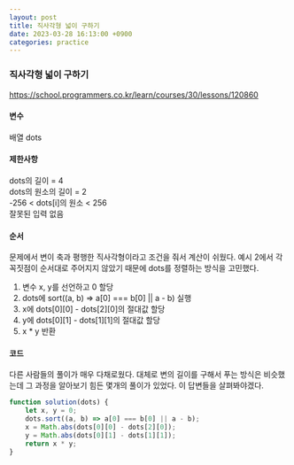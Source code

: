 ```yaml
---
layout: post
title: 직사각형 넓이 구하기
date: 2023-03-28 16:13:00 +0900
categories: practice
---
```

### 직사각형 넓이 구하기    
https://school.programmers.co.kr/learn/courses/30/lessons/120860    
    
#### 변수    
배열 dots    
    
#### 제한사항    
dots의 길이 = 4    
dots의 원소의 길이 = 2    
-256 < dots[i]의 원소 < 256    
잘못된 입력 없음    
    
#### 순서    
문제에서 변이 축과 평행한 직사각형이라고 조건을 줘서 계산이 쉬웠다. 예시 2에서 각 꼭짓점이 순서대로 주어지지 않았기 때문에 dots를 정렬하는 방식을 고민했다.    
1. 변수 x, y를 선언하고 0 할당    
2. dots에 sort((a, b) => a[0] === b[0] || a - b) 실행    
3. x에 dots[0][0] - dots[2][0]의 절대값 할당    
4. y에 dots[0][1] - dots[1][1]의 절대값 할당    
5. x * y 반환    
    
#### 코드    
다른 사람들의 풀이가 매우 다채로웠다. 대체로 변의 길이를 구해서 푸는 방식은 비슷했는데 그 과정을 알아보기 힘든 몇개의 풀이가 있었다. 이 답변들을 살펴봐야겠다.    
```JavaScript
function solution(dots) {
    let x, y = 0;
    dots.sort((a, b) => a[0] === b[0] || a - b);
    x = Math.abs(dots[0][0] - dots[2][0]);
    y = Math.abs(dots[0][1] - dots[1][1]);
    return x * y;
}
```
